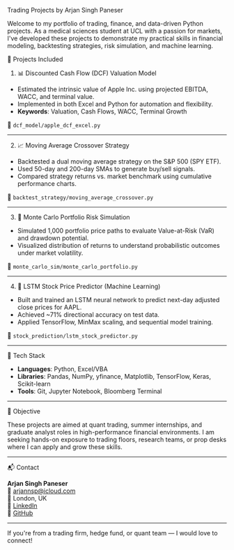 Trading Projects by Arjan Singh Paneser

Welcome to my portfolio of trading, finance, and data-driven Python projects. As a medical sciences student at UCL with a passion for markets, I've developed these projects to demonstrate my practical skills in financial modeling, backtesting strategies, risk simulation, and machine learning.


🔧 Projects Included

1. 📊 Discounted Cash Flow (DCF) Valuation Model
- Estimated the intrinsic value of Apple Inc. using projected EBITDA, WACC, and terminal value.
- Implemented in both Excel and Python for automation and flexibility.
- **Keywords**: Valuation, Cash Flows, WACC, Terminal Growth

📁 `dcf_model/apple_dcf_excel.py`

---

2. 📈 Moving Average Crossover Strategy
- Backtested a dual moving average strategy on the S&P 500 (SPY ETF).
- Used 50-day and 200-day SMAs to generate buy/sell signals.
- Compared strategy returns vs. market benchmark using cumulative performance charts.

📁 `backtest_strategy/moving_average_crossover.py`

---

3. 🎲 Monte Carlo Portfolio Risk Simulation
- Simulated 1,000 portfolio price paths to evaluate Value-at-Risk (VaR) and drawdown potential.
- Visualized distribution of returns to understand probabilistic outcomes under market volatility.

📁 `monte_carlo_sim/monte_carlo_portfolio.py`

---

4. 🤖 LSTM Stock Price Predictor (Machine Learning)
- Built and trained an LSTM neural network to predict next-day adjusted close prices for AAPL.
- Achieved ~71% directional accuracy on test data.
- Applied TensorFlow, MinMax scaling, and sequential model training.

📁 `stock_prediction/lstm_stock_predictor.py`

---

🧠 Tech Stack

- **Languages**: Python, Excel/VBA
- **Libraries**: Pandas, NumPy, yfinance, Matplotlib, TensorFlow, Keras, Scikit-learn
- **Tools**: Git, Jupyter Notebook, Bloomberg Terminal

---

🎯 Objective

These projects are aimed at quant trading, summer internships, and graduate analyst roles in high-performance financial environments. I am seeking hands-on exposure to trading floors, research teams, or prop desks where I can apply and grow these skills.

---

📬 Contact

**Arjan Singh Paneser**  
📧 arjannsp@icloud.com  
📍 London, UK  
🔗 [LinkedIn](https://www.linkedin.com/in/arjanpaneser)  
🔗 [GitHub](https://github.com/arjanpaneser)

---

If you're from a trading firm, hedge fund, or quant team — I would love to connect!

